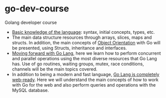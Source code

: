 # go-dev-course
Golang developer course

- [Basic knowledge of the language](1-basic): syntax, initial concepts, types, etc.
- The main data structure resources through arrays, slices, maps and structs. In addition, the main concepts of [Object Orientation](2-oo) with Go will be presented, using Structs, inheritance and interfaces.
- [Moving forward with Go Lang](3-advance), here we learn how to perform concurrent and parallel operations using the most diverse resources that Go Lang has. Use of go routines, waiting groups, mutex, race conditions, channels will be the main topics covered.
- In addition to being a modern and fast language, [Go Lang is completely web-ready](4-web). Here we will understand the main concepts of how to work with Go for the web and also perform queries and operations with the MySQL database.
